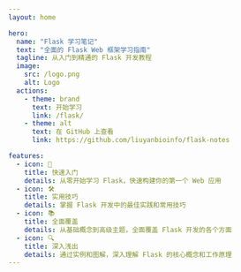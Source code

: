 ```yaml
---
layout: home

hero:
  name: "Flask 学习笔记"
  text: "全面的 Flask Web 框架学习指南"
  tagline: 从入门到精通的 Flask 开发教程
  image:
    src: /logo.png
    alt: Logo
  actions:
    - theme: brand
      text: 开始学习
      link: /flask/
    - theme: alt
      text: 在 GitHub 上查看
      link: https://github.com/liuyanbioinfo/flask-notes

features:
  - icon: 🚀
    title: 快速入门
    details: 从零开始学习 Flask，快速构建你的第一个 Web 应用
  - icon: 🛠️
    title: 实用技巧
    details: 掌握 Flask 开发中的最佳实践和常用技巧
  - icon: 📚
    title: 全面覆盖
    details: 从基础概念到高级主题，全面覆盖 Flask 开发的各个方面
  - icon: 🔍
    title: 深入浅出
    details: 通过实例和图解，深入理解 Flask 的核心概念和工作原理
---
```


